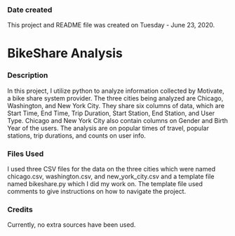 ### Date created
This project and README file was created on Tuesday - June 23, 2020.

# BikeShare Analysis

### Description
In this project, I utilize python to analyze information collected by Motivate, a bike share system provider. The three cities being analyzed are Chicago, Washington, and New York City. They share six columns of data, which are Start Time, End Time, Trip Duration, Start Station, End Station, and User Type. Chicago and New York City also contain columns on Gender and Birth Year of the users. The analysis are on popular times of travel, popular stations, trip durations, and counts on user info.

### Files Used
I used three CSV files for the data on the three cities which were named chicago.csv, washington.csv, and new_york_city.csv and a template file named bikeshare.py which I did my work on. The template file used comments to give instructions on how to navigate the project.

### Credits
Currently, no extra sources have been used.

